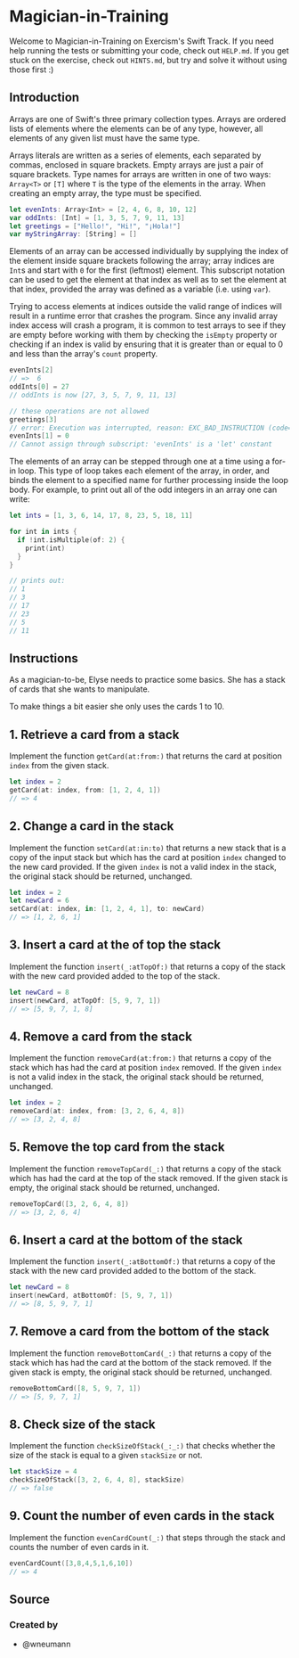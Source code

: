 # Magician-in-Training

Welcome to Magician-in-Training on Exercism's Swift Track.
If you need help running the tests or submitting your code, check out `HELP.md`.
If you get stuck on the exercise, check out `HINTS.md`, but try and solve it without using those first :)

## Introduction

Arrays are one of Swift's three primary collection types. Arrays are ordered lists of elements where the elements can be of any type, however, all elements of any given list must have the same type.

Arrays literals are written as a series of elements, each separated by commas, enclosed in square brackets. Empty arrays are just a pair of square brackets. Type names for arrays are written in one of two ways: `Array<T>` or `[T]` where `T` is the type of the elements in the array. When creating an empty array, the type must be specified.

```swift
let evenInts: Array<Int> = [2, 4, 6, 8, 10, 12]
var oddInts: [Int] = [1, 3, 5, 7, 9, 11, 13]
let greetings = ["Hello!", "Hi!", "¡Hola!"]
var myStringArray: [String] = []
```

Elements of an array can be accessed individually by supplying the index of the element inside square brackets following the array; array indices are `Int`s and start with `0` for the first (leftmost) element. This subscript notation can be used to get the element at that index as well as to set the element at that index, provided the array was defined as a variable (i.e. using `var`).

Trying to access elements at indices outside the valid range of indices will result in a runtime error that crashes the program. Since any invalid array index access will crash a program, it is common to test arrays to see if they are empty before working with them by checking the `isEmpty` property or checking if an index is valid by ensuring that it is greater than or equal to 0 and less than the array's `count` property.

```swift
evenInts[2]
// =>  6
oddInts[0] = 27
// oddInts is now [27, 3, 5, 7, 9, 11, 13]

// these operations are not allowed
greetings[3]
// error: Execution was interrupted, reason: EXC_BAD_INSTRUCTION (code=EXC_I386_INVOP, subcode=0x0).
evenInts[1] = 0
// Cannot assign through subscript: 'evenInts' is a 'let' constant
```

The elements of an array can be stepped through one at a time using a for-in loop. This type of loop takes each element of the array, in order, and binds the element to a specified name for further processing inside the loop body. For example, to print out all of the odd integers in an array one can write:

```swift
let ints = [1, 3, 6, 14, 17, 8, 23, 5, 18, 11]

for int in ints {
  if !int.isMultiple(of: 2) {
    print(int)
  }
}

// prints out:
// 1
// 3
// 17
// 23
// 5
// 11
```

## Instructions

As a magician-to-be, Elyse needs to practice some basics. She has a stack of cards that she wants to manipulate.

To make things a bit easier she only uses the cards 1 to 10.

## 1. Retrieve a card from a stack

Implement the function `getCard(at:from:)` that returns the card at position `index` from the given stack.

```swift
let index = 2
getCard(at: index, from: [1, 2, 4, 1])
// => 4
```

## 2. Change a card in the stack

Implement the function `setCard(at:in:to)` that returns a new stack that is a copy of the input stack but which has the card at position `index` changed to the new card provided. If the given `index` is not a valid index in the stack, the original stack should be returned, unchanged.

```swift
let index = 2
let newCard = 6
setCard(at: index, in: [1, 2, 4, 1], to: newCard)
// => [1, 2, 6, 1]
```

## 3. Insert a card at the of top the stack

Implement the function `insert(_:atTopOf:)` that returns a copy of the stack with the new card provided added to the top of the stack.

```swift
let newCard = 8
insert(newCard, atTopOf: [5, 9, 7, 1])
// => [5, 9, 7, 1, 8]
```

## 4. Remove a card from the stack

Implement the function `removeCard(at:from:)` that returns a copy of the stack which has had the card at position `index` removed. If the given `index` is not a valid index in the stack, the original stack should be returned, unchanged.

```swift
let index = 2
removeCard(at: index, from: [3, 2, 6, 4, 8])
// => [3, 2, 4, 8]
```

## 5. Remove the top card from the stack

Implement the function `removeTopCard(_:)` that returns a copy of the stack which has had the card at the top of the stack removed. If the given stack is empty, the original stack should be returned, unchanged.

```swift
removeTopCard([3, 2, 6, 4, 8])
// => [3, 2, 6, 4]
```

## 6. Insert a card at the bottom of the stack

Implement the function `insert(_:atBottomOf:)` that returns a copy of the stack with the new card provided added to the bottom of the stack.

```swift
let newCard = 8
insert(newCard, atBottomOf: [5, 9, 7, 1])
// => [8, 5, 9, 7, 1]
```

## 7. Remove a card from the bottom of the stack

Implement the function `removeBottomCard(_:)` that returns a copy of the stack which has had the card at the bottom of the stack removed. If the given stack is empty, the original stack should be returned, unchanged.

```swift
removeBottomCard([8, 5, 9, 7, 1])
// => [5, 9, 7, 1]
```

## 8. Check size of the stack

Implement the function `checkSizeOfStack(_:_:)` that checks whether the size of the stack is equal to a given `stackSize` or not.

```swift
let stackSize = 4
checkSizeOfStack([3, 2, 6, 4, 8], stackSize)
// => false
```

## 9. Count the number of even cards in the stack

Implement the function `evenCardCount(_:)` that steps through the stack and counts the number of even cards in it.

```swift
evenCardCount([3,8,4,5,1,6,10])
// => 4
```

## Source

### Created by

- @wneumann